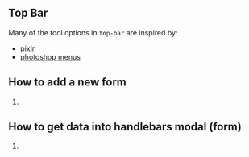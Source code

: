 
## Top Bar

Many of the tool options in `top-bar` are inspired by:
- [pixlr](https://pixlr.com/e/#editor)
- [photoshop menus](https://www.lifewire.com/navigating-the-adobe-photoshop-menu-bar-4091953)

## How to add a new form
1. 


## How to get data into handlebars modal (form)
1.
